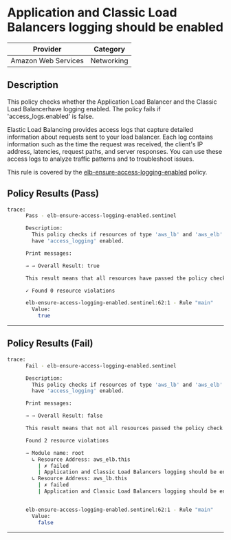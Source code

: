 # Application and Classic Load Balancers logging should be enabled

| Provider            | Category     |
|---------------------|--------------|
| Amazon Web Services | Networking   |

## Description

This policy checks whether the Application Load Balancer and the Classic Load Balancerhave logging enabled. The policy fails if 'access_logs.enabled' is false.

Elastic Load Balancing provides access logs that capture detailed information about requests sent to your load balancer. Each log contains information such as the time the request was received, the client's IP address, latencies, request paths, and server responses. You can use these access logs to analyze traffic patterns and to troubleshoot issues.

This rule is covered by the [elb-ensure-access-logging-enabled](https://github.com/hashicorp/policy-library-FSBP-Policy-Set-for-AWS-Terraform/blob/main/policies/elb/elb-ensure-access-logging-enabled.sentinel) policy.

## Policy Results (Pass)
```bash
trace:
      Pass - elb-ensure-access-logging-enabled.sentinel

      Description:
        This policy checks if resources of type 'aws_lb' and 'aws_elb'
        have 'access_logging' enabled.

      Print messages:

      → → Overall Result: true

      This result means that all resources have passed the policy check for the policy elb-ensure-access-logging-enabled.

      ✓ Found 0 resource violations

      elb-ensure-access-logging-enabled.sentinel:62:1 - Rule "main"
        Value:
          true
```

---

## Policy Results (Fail)
```bash
trace:
      Fail - elb-ensure-access-logging-enabled.sentinel

      Description:
        This policy checks if resources of type 'aws_lb' and 'aws_elb'
        have 'access_logging' enabled.

      Print messages:

      → → Overall Result: false

      This result means that not all resources passed the policy check and the protected behavior is not allowed for the policy elb-ensure-access-logging-enabled.

      Found 2 resource violations

      → Module name: root
        ↳ Resource Address: aws_elb.this
          | ✗ failed
          | Application and Classic Load Balancers logging should be enabled. Refer to https://docs.aws.amazon.com/securityhub/latest/userguide/elb-controls.html#elb-5 for more details.
        ↳ Resource Address: aws_lb.this
          | ✗ failed
          | Application and Classic Load Balancers logging should be enabled. Refer to https://docs.aws.amazon.com/securityhub/latest/userguide/elb-controls.html#elb-5 for more details.


      elb-ensure-access-logging-enabled.sentinel:62:1 - Rule "main"
        Value:
          false
```

---